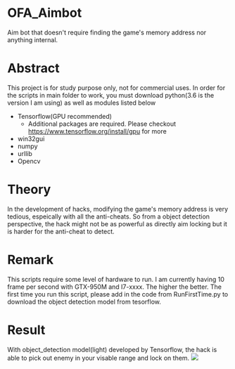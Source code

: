 # OFA_Aimbot
Aim bot that doesn't require finding the game's memory address nor anything internal.

# Abstract
This project is for study purpose only, not for commercial uses. 
In order for the scripts in main folder to work, you must download python(3.6 is the version I am using) as well as modules listed below
  * Tensorflow(GPU recommended)
    * Additional packages are required. Please checkout https://www.tensorflow.org/install/gpu for more
  * win32gui
  * numpy
  * urllib
  * Opencv

# Theory
In the development of hacks, modifying the game's memory address is very tedious, espeically with all the anti-cheats. So from a object detection perspective, the hack might not be as powerful as directly aim locking but it is harder for the anti-cheat to detect. 

# Remark
This scripts require some level of hardware to run. I am currently having 10 frame per second with GTX-950M and I7-xxxx. The higher the better. The first time you run this script, please add in the code from RunFirstTime.py to download the object detection model from tesorflow.

# Result
With object_detection model(light) developed by Tensorflow, the hack is able to pick out enemy in your visable range and lock on them.
![](OFA.gif)
